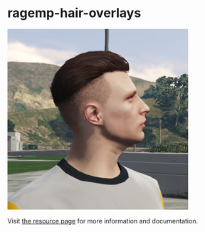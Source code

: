 # ragemp-hair-overlays

![](preview.png)

Visit [the resource page](https://rage.mp/files/file/378-hair-overlays/) for more information and documentation.
